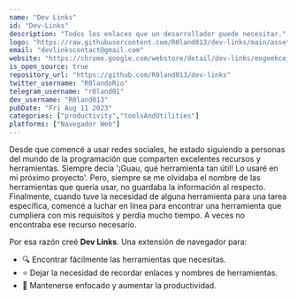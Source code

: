 ```yaml
---
name: "Dev Links"
id: "Dev-Links"
description: "Todos los enlaces que un desarrollador puede necesitar."
logo: "https://raw.githubusercontent.com/R0land013/dev-links/main/assets/icon.png"
email: "devlinkscontact@gmail.com"
website: "https://chrome.google.com/webstore/detail/dev-links/eogoekcejgaaaodjgbhnlpmccdmboapb"
is_open_source: true
repository_url: "https://github.com/R0land013/dev-links"
twitter_username: "R0landoRio"
telegram_username: "r0land01"
dev_username: "R0land013"
pubDate: "Fri Aug 11 2023"
categories: ["productivity","toolsAndUtilities"]
platforms: ["Navegador Web"]
---
```


Desde que comencé a usar redes sociales, he estado siguiendo a personas del mundo de
la programación que comparten excelentes recursos y herramientas. Siempre decía
'¡Guau, qué herramienta tan útil! Lo usaré en mi próximo proyecto'.
Pero, siempre se me olvidaba el nombre de las herramientas que quería usar, no guardaba
la información al respecto. Finalmente, cuando tuve la necesidad de alguna herramienta
para una tarea específica, comencé a luchar en línea para encontrar una herramienta que
cumpliera con mis requisitos y perdía mucho tiempo. A veces no encontraba ese recurso necesario.

Por esa razón creé **Dev Links**. Una extensión de navegador para:

- 🔍 Encontrar fácilmente las herramientas que necesitas.
- ⭐ Dejar la necesidad de recordar enlaces y nombres de herramientas.
- 🚀 Mantenerse enfocado y aumentar la productividad.
